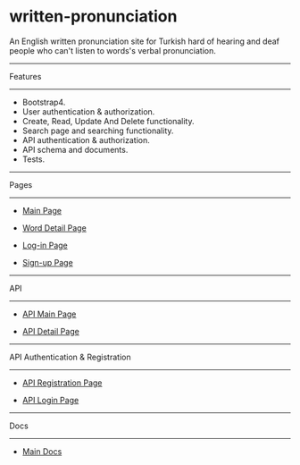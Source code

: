 # written-pronunciation
An English written pronunciation site for Turkish hard of hearing and deaf people who can't listen to words's verbal pronunciation.

***
Features
***

- Bootstrap4.
- User authentication & authorization.
- Create, Read, Update And Delete functionality.
- Search page and searching functionality.
- API authentication & authorization.
- API schema and documents.
- Tests.

***
Pages
***

- [Main Page](https://pronunciationksenofanex.herokuapp.com/)

- [Word Detail Page](https://pronunciationksenofanex.herokuapp.com/1/) 

- [Log-in Page](https://pronunciationksenofanex.herokuapp.com/users/login/)

- [Sign-up Page](https://pronunciationksenofanex.herokuapp.com/users/signup/) 

***
API
***

- [API Main Page](https://pronunciationksenofanex.herokuapp.com/api/v1/)

- [API Detail Page](https://pronunciationksenofanex.herokuapp.com/api/v1/1/) 

***
API Authentication & Registration
***

- [API Registration Page](https://pronunciationksenofanex.herokuapp.com/api/v1/rest-auth/registration/) 

- [API Login Page](https://pronunciationksenofanex.herokuapp.com/api-auth/login/?next=/api/v1/) 

***
Docs
***

- [Main Docs]( https://pronunciationksenofanex.herokuapp.com/docs/) 

